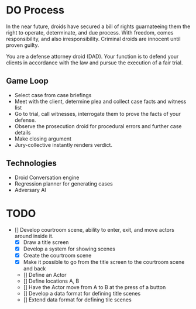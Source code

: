 # DO Process

In the near future, droids have secured a bill of rights guarnateeing them the
right to operate, determinate, and due process. With freedom, comes
responsibility, and also irresponsibility. Criminal droids are innocent until
proven guilty.

You are a defense attorney droid (DAD). Your function is to defend your clients
in accordance with the law and pursue the execution of a fair trial.


## Game Loop

* Select case from case briefings
* Meet with the client, determine plea and collect case facts and witness list
* Go to trial, call witnesses, interrogate them to prove the facts of your defense.
* Observe the prosecution droid for procedural errors and further case details
* Make closing argument
* Jury-collective instantly renders verdict.


## Technologies

* Droid Conversation engine
* Regression planner for generating cases
* Adversary AI


# TODO

- [] Develop courtroom scene, ability to enter, exit, and move actors around inside it.
  - [x] Draw a title screen
  - [x] Develop a system for showing scenes
  - [x] Create the courtroom scene
  - [x] Make it possible to go from the title screen to the courtroom scene and back
  - [] Define an Actor
  - [] Define locations A, B
  - [] Have the Actor move from A to B at the press of a button
  - [] Develop a data format for defining title scenes
  - [] Extend data format for defining tile scenes
